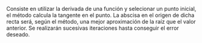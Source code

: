 Consiste en utilizar la derivada de una función y selecionar un punto inicial, el método calcula la tangente en el punto. La abscisa en el origen de dicha recta será, según el método, una mejor aproximación de la raíz que el valor anterior. Se realizarán sucesivas iteraciones hasta conseguir el error deseado.

